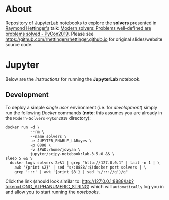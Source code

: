 # About
Repository of [JupyterLab](https://jupyter.org/) notebooks to explore the
**solvers** presented in
[Raymond Hettinger's](https://twitter.com/raymondh) talk:
[Modern solvers: Problems well-defined are problems solved - PyCon2019](https://youtu.be/_GP9OpZPUYc).
Please see https://github.com/rhettinger/rhettinger.github.io for original
slides/website source code.

# Jupyter
Below are the *instructions* for running the **JupyterLab** notebook.

## Development
To deploy a simple *single user* environment (i.e. for *development*) simply
run the following *Docker* commands (**note**: this assumes you are already
in the `Modern-Solvers-PyCon2019` directory):
```
docker run -d \
           --rm \
           --name solvers \
           -e JUPYTER_ENABLE_LAB=yes \
           -p 8888 \
           -v $PWD:/home/jovyan \
           jupyter/scipy-notebook:lab-3.5.0 && \
sleep 5 && \
  docker logs solvers 2>&1 | grep "http://127.0.0.1" | tail -n 1 | \
    awk '{print $2}' | sed "s/:8888/:$(docker port solvers | \
    grep ':::' | awk '{print $3'} | sed 's/::://g')/g"
```
Click the link (should look similar to:
http://127.0.0.1:8888/lab?token=LONG_ALPHANUMERIC_STRING) which will
`automatically` log you in and allow you to start running the *notebooks*.
